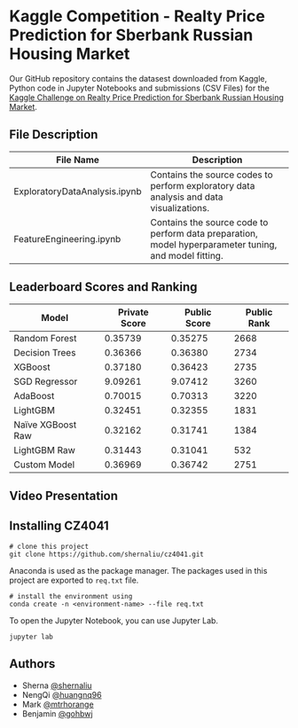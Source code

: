 # Kaggle Competition - Realty Price Prediction for Sberbank Russian Housing Market

Our GitHub repository contains the datasest downloaded from Kaggle, Python code in Jupyter Notebooks and submissions (CSV Files) for the [Kaggle Challenge on Realty Price Prediction for Sberbank Russian Housing Market](https://www.kaggle.com/c/sberbank-russian-housing-market/overview/timeline). 

## File Description

| File Name     | Description   |
| ------------- | ------------- |
| ExploratoryDataAnalysis.ipynb | Contains the source codes to perform exploratory data analysis and data visualizations. |
| FeatureEngineering.ipynb | Contains the source code to perform data preparation, model hyperparameter tuning, and model fitting. |

## Leaderboard Scores and Ranking

| Model | Private Score | Public Score | Public Rank |
| ----- | ----- | ----- | ----- |
| Random Forest | 0.35739 | 0.35275 | 2668 |
| Decision Trees | 0.36366 | 0.36380 | 2734 |
| XGBoost | 0.37180 | 0.36423 | 2735 |
| SGD Regressor | 9.09261 | 9.07412 | 3260 |
| AdaBoost | 0.70015 | 0.70313 | 3220 |
| LightGBM | 0.32451 | 0.32355 | 1831 |
| Naïve XGBoost Raw | 0.32162 | 0.31741 | 1384 |
| LightGBM Raw | 0.31443 | 0.31041 | 532 |
| Custom Model | 0.36969 | 0.36742 | 2751 |

## Video Presentation


## Installing CZ4041

```
# clone this project
git clone https://github.com/shernaliu/cz4041.git
```
Anaconda is used as the package manager.
The packages used in this project are exported to `req.txt` file.
```
# install the environment using
conda create -n <environment-name> --file req.txt
```

To open the Jupyter Notebook, you can use Jupyter Lab.
```
jupyter lab
```

## Authors

* Sherna [@shernaliu](https://github.com/shernaliu)
* NengQi [@huangnq96](https://github.com/huangnq96)
* Mark [@mtrhorange](https://github.com/mtrhorange)
* Benjamin [@gohbwj](https://github.com/gohbwj)
